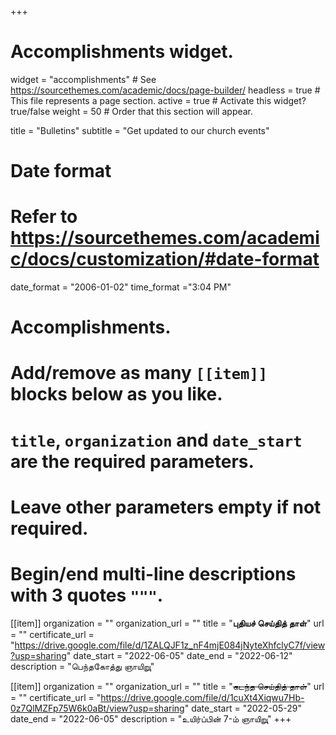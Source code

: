 +++
# Accomplishments widget.
widget = "accomplishments"  # See https://sourcethemes.com/academic/docs/page-builder/
headless = true  # This file represents a page section.
active = true  # Activate this widget? true/false
weight = 50  # Order that this section will appear.

title = "Bulletins"
subtitle = "Get updated to our church events"

# Date format
#   Refer to https://sourcethemes.com/academic/docs/customization/#date-format
date_format = "2006-01-02"
time_format ="3:04 PM"

# Accomplishments.
#   Add/remove as many `[[item]]` blocks below as you like.
#   `title`, `organization` and `date_start` are the required parameters.
#   Leave other parameters empty if not required.
#   Begin/end multi-line descriptions with 3 quotes `"""`.


[[item]]
  organization = ""
  organization_url = ""
  title = "**புதியச் செய்தித் தாள்**"
  url = ""
  certificate_url = "https://drive.google.com/file/d/1ZALQJF1z_nF4mjE084jNyteXhfclyC7f/view?usp=sharing"
  date_start = "2022-06-05"
  date_end = "2022-06-12"
  description = "பெந்தகோத்து ஞாயிறுு"

[[item]]
  organization = ""
  organization_url = ""
  title = "~~கடந்த செய்தித் தாள்~~"
  url = ""
  certificate_url = "https://drive.google.com/file/d/1cuXt4Xiqwu7Hb-0z7QlMZFp75W6k0aBt/view?usp=sharing"
  date_start = "2022-05-29"
  date_end = "2022-06-05"
  description = "உயிர்ப்பின் 7-ம் ஞாயிறுு"
+++
